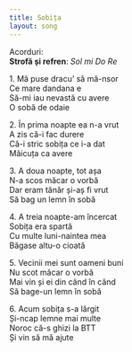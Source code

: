 ```yaml
---
title: Sobița
layout: song
---
```


Acorduri:  
**Strofă și refren**: *Sol mi Do Re*  

1\. Mă puse dracu’ să mă-nsor  
Ce mare dandana e  
Să-mi iau nevastă cu avere  
O sobă de odaie  

2\. În prima noapte ea n-a vrut  
A zis că-i fac durere  
Că-i stric sobița ce i-a dat  
Măicuța ca avere  

3\. A doua noapte, tot așa  
N-a scos măcar o vorbă  
Dar eram tânăr și-aș fi vrut  
Să bag un lemn în sobă  

4\. A treia noapte-am încercat  
Sobița era spartă  
Cu multe luni-naintea mea  
Băgase altu-o cioată  

5\. Vecinii mei sunt oameni buni  
Nu scot măcar o vorbă  
Mai vin și ei din când în când  
Să bage-un lemn în sobă  

6\. Acum sobița s-a lărgit  
Și-ncap lemne mai multe  
Noroc că-s ghizi la BTT  
Și vin să mă ajute  

